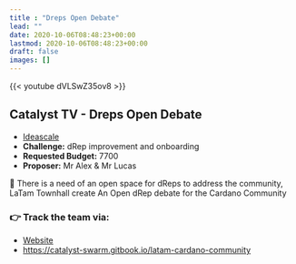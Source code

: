 ```yaml
---
title : "Dreps Open Debate"
lead: ""
date: 2020-10-06T08:48:23+00:00
lastmod: 2020-10-06T08:48:23+00:00
draft: false
images: []
---
```


{{<  youtube dVLSwZ35ov8 >}}

## Catalyst TV - Dreps Open Debate

- [Ideascale](https://cardano.ideascale.com/c/idea/421808)
- **Challenge:** dRep improvement and onboarding
- **Requested Budget:** 7700
- **Proposer:** Mr Alex & Mr Lucas


🌟 There is a need of an open space for dReps to address the community, LaTam Townhall create An Open dRep debate for the Cardano Community

### 👉  Track the team via:

- [Website](https://linktr.ee/latamcardano)
- <https://catalyst-swarm.gitbook.io/latam-cardano-community>

